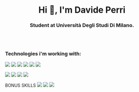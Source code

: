<h1 align="center">Hi 👋, I'm Davide Perri</h1>
<h3 align="center">Student at Università Degli Studi Di Milano.</h3>

<br>
</br>


<h3 align="left">Technologies i'm working with:</h3>
<p align="left"> <img src="https://img.shields.io/badge/HTML5-E34F26?style=for-the-badge&logo=html5&logoColor=white" /> <img src="https://img.shields.io/badge/JavaScript-323330?style=for-the-badge&logo=javascript&logoColor=F7DF1E" /> <img src="https://img.shields.io/badge/Vue.js-35495E?style=for-the-badge&logo=vuedotjs&logoColor=4FC08D" /> <img src="https://img.shields.io/badge/C%2B%2B-00599C?style=for-the-badge&logo=c%2B%2B&logoColor=white" /> <img src="https://img.shields.io/badge/Python-FFD43B?style=for-the-badge&logo=python&logoColor=blue" />  <img src="https://img.shields.io/badge/Bootstrap-563D7C?style=for-the-badge&logo=bootstrap&logoColor=white" /> </p>

 <img src="https://img.shields.io/badge/VSCode-0078D4?style=for-the-badge&logo=visual%20studio%20code&logoColor=white" />

 <img src="https://img.shields.io/badge/Telegram-2CA5E0?style=for-the-badge&logo=telegram&logoColor=white" />

 <img src="https://img.shields.io/badge/Bootstrap-563D7C?style=for-the-badge&logo=bootstrap&logoColor=white" />

	

 <img src="https://img.shields.io/badge/firebase-ffca28?style=for-the-badge&logo=firebase&logoColor=black" />

BONUS SKILLS <img src="https://img.shields.io/badge/Adobe%20XD-470137?style=for-the-badge&logo=Adobe%20XD&logoColor=#FF61F6" /> <img src="https://img.shields.io/badge/Adobe%20Photoshop-31A8FF?style=for-the-badge&logo=Adobe%20Photoshop&logoColor=black" /> <img src="https://img.shields.io/badge/Adobe%20Illustrator-FF9A00?style=for-the-badge&logo=adobe%20illustrator&logoColor=white" />
